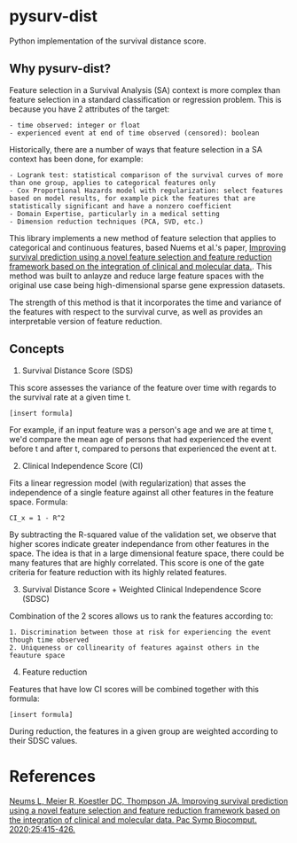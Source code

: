 # pysurv-dist
Python implementation of the survival distance score.

## Why pysurv-dist?

Feature selection in a Survival Analysis (SA) context is more complex than feature selection in a standard classification or regression problem.
This is because you have 2 attributes of the target:

    - time observed: integer or float
    - experienced event at end of time observed (censored): boolean

Historically, there are a number of ways that feature selection in a SA context has been done, for example:

    - Logrank test: statistical comparison of the survival curves of more than one group, applies to categorical features only
    - Cox Proportional Hazards model with regularization: select features based on model results, for example pick the features that are statistically significant and have a nonzero coefficient
    - Domain Expertise, particularly in a medical setting
    - Dimension reduction techniques (PCA, SVD, etc.)

This library implements a new method of feature selection that applies to categorical and continuous features, based Nuems et al.'s paper, [Improving survival prediction using a novel feature selection and feature reduction framework based on the integration of clinical and molecular data.](https://www.ncbi.nlm.nih.gov/pmc/articles/PMC6941850/).
This method was built to anlayze and reduce large feature spaces with the original use case being high-dimensional sparse gene expression datasets.
 
The strength of this method is that it incorporates the time and variance of the features with respect to the survival curve, as well as provides an interpretable version of feature reduction.

## Concepts

1. Survival Distance Score (SDS)

This score assesses the variance of the feature over time with regards to the survival rate at a given time t.

    [insert formula]

For example, if an input feature was a person's age and we are at time t, we'd compare the mean age of persons that had experienced the event before t and after t, compared to persons that experienced the event at t.

2. Clinical Independence Score (CI)

Fits a linear regression model (with regularization) that asses the independence of a single feature against all other features in the feature space.
Formula:

    CI_x = 1 - R^2

By subtracting the R-squared value of the validation set, we observe that higher scores indicate greater independance from other features in the space. 
The idea is that in a large dimensional feature space, there could be many features that are highly correlated. This score is one of the gate criteria for feature reduction with its highly related features.


3. Survival Distance Score + Weighted Clinical Independence Score (SDSC)

Combination of the 2 scores allows us to rank the features according to:

    1. Discrimination between those at risk for experiencing the event though time observed
    2. Uniqueness or collinearity of features against others in the feauture space


4. Feature reduction

Features that have low CI scores will be combined together with this formula:

    [insert formula]

During reduction, the features in a given group are weighted according to their SDSC values.

# References

[Neums L, Meier R, Koestler DC, Thompson JA. Improving survival prediction using a novel feature selection and feature reduction framework based on the integration of clinical and molecular data. Pac Symp Biocomput. 2020;25:415-426.](https://www.ncbi.nlm.nih.gov/pmc/articles/PMC6941850/)
